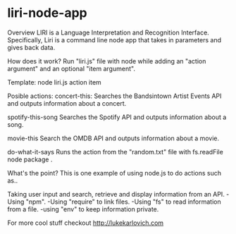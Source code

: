 # liri-node-app

Overview
LIRI is a Language Interpretation and Recognition Interface. Specifically, Liri is a command line node app that takes in parameters and gives back data.

How does it work?
Run "liri.js" file with node while adding an "action argument" and an optional "item argument". 

Template: node liri.js action item

Posible actions:
concert-this: Searches the Bandsintown Artist Events API and outputs information about a concert.

spotify-this-song Searches the Spotify API and outputs information about a song.

movie-this Search the OMDB API and outputs information about a movie.

do-what-it-says Runs the action from the "random.txt" file with fs.readFile node package .



What's the point?
This is one example of using node.js to do actions such as..

Taking user input and search, retrieve and display information from an API.
-Using "npm".
-Using "require" to link files.
-Using "fs" to read information from a file.
-using "env" to keep information private.


For more cool stuff checkout http://lukekarlovich.com

